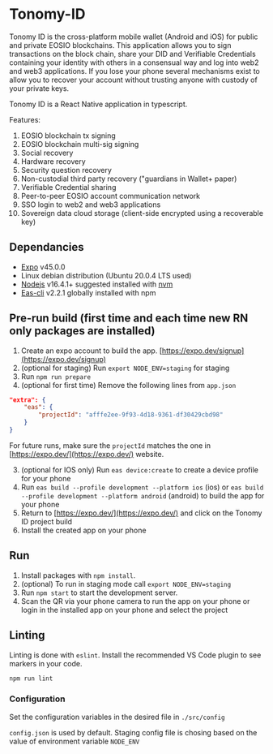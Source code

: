 # Tonomy-ID

Tonomy ID is the cross-platform mobile wallet (Android and iOS) for public and private EOSIO blockchains. This application allows you to sign transactions on the block chain, share your DID and Verifiable Credentials containing your identity with others in a consensual way and log into web2 and web3 applications. If you lose your phone several mechanisms exist to allow you to recover your account without trusting anyone with custody of your private keys.

Tonomy ID is a React Native application in typescript.

Features:

1. EOSIO blockchain tx signing
2. EOSIO blockchain multi-sig signing
3. Social recovery
4. Hardware recovery
5. Security question recovery
6. Non-custodial third party recovery ("guardians in Wallet+ paper)
7. Verifiable Credential sharing
8. Peer-to-peer EOSIO account communication network
9. SSO login to web2 and web3 applications
10. Sovereign data cloud storage (client-side encrypted using a recoverable key)

## Dependancies

- [Expo](https://expo.dev)  v45.0.0
- Linux debian distribution (Ubuntu 20.0.4 LTS used)
- [Nodejs](https://nodejs.org) v16.4.1+ suggested installed with [nvm](https://github.com/nvm-sh/nvm)
- [Eas-cli](https://docs.expo.dev/workflow/expo-cli/) v2.2.1 globally installed with npm

## Pre-run build (first time and each time new RN only packages are installed)

1. Create an expo account to build the app. [https://expo.dev/signup](https://expo.dev/signup)
1. (optional for staging) Run `export NODE_ENV=staging` for staging
2. Run `npm run prepare`
2. (optional for first time) Remove the following lines from `app.json`

```json
"extra": {
    "eas": {
        "projectId": "afffe2ee-9f93-4d18-9361-df30429cbd98"
    }
}
```

For future runs, make sure the `projectId` matches the one in [https://expo.dev/](https://expo.dev/) website.

3. (optional for IOS only) Run `eas device:create` to create a device profile for your phone
4. Run `eas build --profile development --platform ios` (ios) or `eas build --profile development --platform android` (android) to build the app for your phone
5. Return to [https://expo.dev/](https://expo.dev/) and click on the Tonomy ID project build
6. Install the created app on your phone

## Run

1. Install packages with `npm install`.
2. (optional) To run in staging mode call `export NODE_ENV=staging`
3. Run `npm start` to start the development server.
4. Scan the QR via your phone camera to run the app on your phone or login in the installed app on your phone and select the project

## Linting

Linting is done with `eslint`. Install the recommended VS Code plugin to see markers in your code.

```bash
npm run lint
```

### Configuration

Set the configuration variables in the desired file in `./src/config`

`config.json` is used by default. Staging config file is chosing based on the value of environment variable `NODE_ENV`
